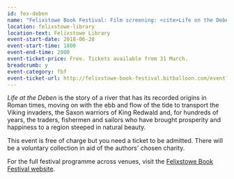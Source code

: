 ```yaml
---
id: fex-deben
name: "Felixstowe Book Festival: Film screening: <cite>Life on the Deben</cite> - evening showing"
location: felixstowe-library
location-text: Felixstowe Library
event-start-date: 2018-06-28
event-start-time: 1800
event-end-time: 2000
event-ticket-price: Free. Tickets available from 31 March.
breadcrumb: y
event-category: fbf
event-ticket-url: http://felixstowe-book-festival.bitballoon.com/event?event=149932
---
```


<cite>Life at the Deben</cite> is the story of a river that has its recorded origins in Roman times, moving on with the ebb and flow of the tide to transport the Viking invaders, the Saxon warriors of King Redwald and, for hundreds of years, the traders, fishermen and sailors who have brought prosperity and happiness to a region steeped in natural beauty.

This event is free of charge but you need a ticket to be admitted. There will be a voluntary collection in aid of the authors' chosen charity.

For the full festival programme across venues, visit the [Felixstowe Book Festival website](https://felixstowebookfestival.co.uk/).
